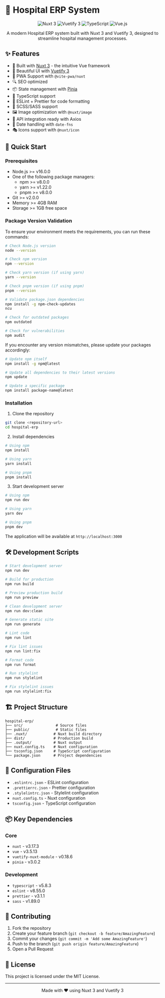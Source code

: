 # 🏥 Hospital ERP System

<div align="center">

![Nuxt 3](https://img.shields.io/badge/Nuxt-3-00DC82?style=for-the-badge&logo=nuxt.js&logoColor=white)
![Vuetify 3](https://img.shields.io/badge/Vuetify-3-1867C0?style=for-the-badge&logo=vuetify&logoColor=white)
![TypeScript](https://img.shields.io/badge/TypeScript-007ACC?style=for-the-badge&logo=typescript&logoColor=white)
![Vue.js](https://img.shields.io/badge/Vue.js-35495E?style=for-the-badge&logo=vue.js&logoColor=4FC08D)

A modern Hospital ERP system built with Nuxt 3 and Vuetify 3, designed to streamline hospital management processes.

</div>

## ✨ Features

- 🚀 Built with [Nuxt 3](https://nuxt.com/) - the intuitive Vue framework
- 🎨 Beautiful UI with [Vuetify 3](https://vuetifyjs.com/)
- 📱 PWA Support with `@vite-pwa/nuxt`
- 🔍 SEO optimized
- 📦 State management with [Pinia](https://pinia.vuejs.org/)
- 🎯 TypeScript support
- 📝 ESLint + Prettier for code formatting
- 🎨 SCSS/SASS support
- 🖼️ Image optimization with `@nuxt/image`
- 🔄 API integration ready with Axios
- 📅 Date handling with `date-fns`
- 🎭 Icons support with `@nuxt/icon`

## 🚀 Quick Start

### Prerequisites

- Node.js >= v16.0.0
- One of the following package managers:
  - npm >= v8.0.0
  - yarn >= v1.22.0
  - pnpm >= v8.0.0
- Git >= v2.0.0
- Memory >= 4GB RAM
- Storage >= 1GB free space

### Package Version Validation

To ensure your environment meets the requirements, you can run these commands:

```bash
# Check Node.js version
node --version

# Check npm version
npm --version

# Check yarn version (if using yarn)
yarn --version

# Check pnpm version (if using pnpm)
pnpm --version

# Validate package.json dependencies
npm install -g npm-check-updates
ncu

# Check for outdated packages
npm outdated

# Check for vulnerabilities
npm audit
```

If you encounter any version mismatches, please update your packages accordingly:

```bash
# Update npm itself
npm install -g npm@latest

# Update all dependencies to their latest versions
npm update

# Update a specific package
npm install package-name@latest
```

### Installation

1. Clone the repository
```bash
git clone <repository-url>
cd hospital-erp
```

2. Install dependencies
```bash
# Using npm
npm install

# Using yarn
yarn install

# Using pnpm
pnpm install
```

3. Start development server
```bash
# Using npm
npm run dev

# Using yarn
yarn dev

# Using pnpm
pnpm dev
```

The application will be available at `http://localhost:3000`

## 🛠️ Development Scripts

```bash
# Start development server
npm run dev

# Build for production
npm run build

# Preview production build
npm run preview

# Clean development server
npm run dev:clean

# Generate static site
npm run generate

# Lint code
npm run lint

# Fix lint issues
npm run lint:fix

# Format code
npm run format

# Run stylelint
npm run stylelint

# Fix stylelint issues
npm run stylelint:fix
```

## 🏗️ Project Structure

```
hospital-erp/
├── src/               # Source files
├── public/            # Static files
├── .nuxt/            # Nuxt build directory
├── dist/             # Production build
├── .output/          # Nuxt output
├── nuxt.config.ts    # Nuxt configuration
├── tsconfig.json     # TypeScript configuration
└── package.json      # Project dependencies
```

## 🔧 Configuration Files

- `.eslintrc.json` - ESLint configuration
- `.prettierrc.json` - Prettier configuration
- `.stylelintrc.json` - Stylelint configuration
- `nuxt.config.ts` - Nuxt configuration
- `tsconfig.json` - TypeScript configuration

## 📦 Key Dependencies

### Core
- `nuxt` - v3.17.3
- `vue` - v3.5.13
- `vuetify-nuxt-module` - v0.18.6
- `pinia` - v3.0.2

### Development
- `typescript` - v5.8.3
- `eslint` - v8.55.0
- `prettier` - v3.1.1
- `sass` - v1.89.0

## 🤝 Contributing

1. Fork the repository
2. Create your feature branch (`git checkout -b feature/AmazingFeature`)
3. Commit your changes (`git commit -m 'Add some AmazingFeature'`)
4. Push to the branch (`git push origin feature/AmazingFeature`)
5. Open a Pull Request

## 📝 License

This project is licensed under the MIT License.

---

<div align="center">
Made with ❤️ using Nuxt 3 and Vuetify 3
</div>
